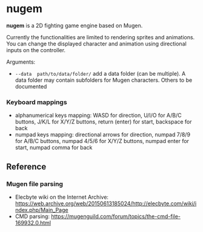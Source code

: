# nugem

**nugem** is a 2D fighting game engine based on Mugen.

Currently the functionalities are limited to rendering sprites and animations. You can change the displayed character and animation using directional inputs on the controller. 

Arguments:
* `--data  path/to/data/folder/` add a data folder (can be multiple). A data folder may contain subfolders for Mugen characters.
Others to be documented

### Keyboard mappings

 * alphanumerical keys mapping: WASD for direction, U/I/O for A/B/C buttons, J/K/L for X/Y/Z buttons, return (enter) for start, backspace for back
 * numpad keys mapping: directional arrows for direction, numpad 7/8/9 for A/B/C buttons, numpad 4/5/6 for X/Y/Z buttons, numpad enter for start, numpad comma for back

## Reference

### Mugen file parsing

* Elecbyte wiki on the Internet Archive: https://web.archive.org/web/20150613185024/http://elecbyte.com/wiki/index.php/Main_Page
* CMD parsing: https://mugenguild.com/forum/topics/the-cmd-file-169932.0.html
